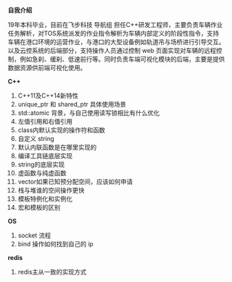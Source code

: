 **自我介绍**

19年本科毕业，目前在飞步科技 导航组 担任C++研发工程师，主要负责车辆作业任务解析，对TOS系统派发的作业指令解析为车辆内部定义的阶段性指令，支持车辆在港口环境的运营作业，与港口的大型设备例如轨道吊与场桥进行引导交互。以及云控系统的后端部分，支持操作人员通过控制 web 页面实现对车辆的远程控制，例如急刹、缓刹、低速前行等。同时负责车端可视化模块的后端，主要是提供数据资源供前端可视化使用。

**C++**

1. C++11及C++14新特性
2. unique_ptr 和 shared_ptr 具体使用场景
3. std::atomic 背景，与自己使用读写锁相比有什么优化
4. 左值引用和右值引用
5. class内默认实现的操作符和函数
6. 自定义 string
7. 默认内联函数是在哪里实现的
8. 编译工具链底层实现
9. string的底层实现
10. 虚函数与纯虚函数
11. vector如果已知预分配空间，应该如何申请
12. 栈与堆谁的空间操作更快
13. 模板特例化和实例化
14. 宏和模板的区别

**OS**

1. socket 流程
2. bind 操作如何找到自己的 ip

**redis**

1. redis主从一致的实现方式